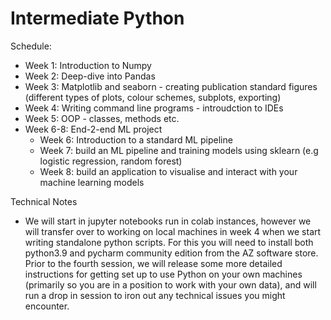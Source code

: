 # Intermediate Python

Schedule:

* Week 1: Introduction to Numpy 
* Week 2: Deep-dive into Pandas
* Week 3: Matplotlib and seaborn - creating publication standard figures (different types of plots, colour schemes, subplots, exporting)  
* Week 4: Writing command line programs - introudction to IDEs
* Week 5: OOP - classes, methods etc.  
* Week 6-8: End-2-end ML project
    * Week 6: Introduction to a standard ML pipeline
    * Week 7: build an ML pipeline and training models using sklearn (e.g logistic regression, random forest)  
    * Week 8: build an application to visualise and interact with your machine learning models 


Technical Notes
  
  * We will start in jupyter notebooks run in colab instances, however we will transfer over to working on local machines in week 4 when we start writing standalone python scripts.  For this you will need to install both python3.9 and pycharm community edition from the AZ software store.  Prior to the fourth session, we will release some more detailed instructions for getting set up to use Python on your own machines (primarily so you are in a position to work with your own data), and will run a drop in session to iron out any technical issues you might encounter.
